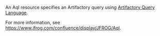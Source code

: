 An Aql resource specifies an Artifactory query using <a href="https://www.jfrog.com/confluence/display/JFROG/Artifactory+Query+Language" target="_top">Artifactory Query Language</a>.

For more information, see https://www.jfrog.com/confluence/display/JFROG/Aql.
